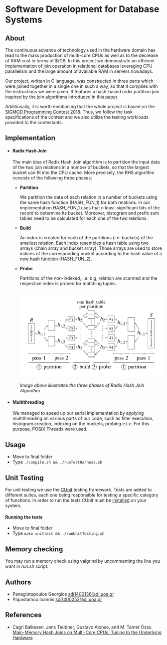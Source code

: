 # Software Development for Database Systems

## About

The continuous advance of technology used in the hardware domain has lead to the mass production of multi-core CPUs as well as to the decrease of RAM cost in terms of $/GB. In this project we demonstrate an efficient implementation of join operation in relational databases leveraging CPU parallelism and the large amount of available RAM in servers nowadays.

Our project, written in C language, was constructed in three parts which were joined together in a single one in such a way, so that it complies with the instructions we were given. It features a hash-based radix partition join inspired by the join algorithms introduced in this [paper](https://15721.courses.cs.cmu.edu/spring2016/papers/balkesen-icde2013.pdf).

Additionally, it is worth mentioning that the whole project is based on the [SIGMOD Programming Contest 2018](http://sigmod18contest.db.in.tum.de/task.shtml). Thus, we follow the task specifications of the contest and we also utilize the testing workloads provided to the contestants.


## Implementation

* #### Radix Hash Join

  The main idea of Radix Hash Join algorithm is to partition the input data of the two join relations in a number of buckets, so that the largest bucket can fit into the CPU cache. More precisely, the RHS algorithm consists of the following three phases:

   * **Partition**

     We partition the data of each relation in a number of buckets using the same hash function (HASH_FUN_1) for both relations. In our implementation HASH_FUN_1 uses that n least-significant bits of the record to determine its bucket. Moreover, histogram and prefix sum tables need to be calculated for each one of the two relations.

   * **Build**

     An index is created for each of the partitions (i.e: buckets) of the smallest relation. Each index resembles a hash table using two arrays (chain array and bucket array). Those arrays are used to store indices of the corresponding bucket according to the hash value of a new hash function (HASH_FUN_2).

  * **Probe**

    Partitions of the non-indexed, i.e: big, relation are scanned and the respective index is probed for matching tuples.

    <img> </img>
    ![image not found](./img/radix_hash_join.png)

    *Image above illustrates the three phases of Radix Hash Join Algorithm*


* #### Multithreading

  We managed to speed up our serial implementation by applying multithreading  on various parts of our code, such as filter execution, histogram creation, indexing on the buckets, probing e.t.c. For this purpose, POSIX Threads were used.




## Usage

  * Move to final folder
  * Type ``./compile.sh && ./runTestHarness.sh``

## Unit Testing

  For unit testing we use the [CUnit](http://cunit.sourceforge.net/index.html) testing framework. Tests are added to different suites, each one being responsible for testing a specific category of functions. In order to run the tests CUnit must be [installed](http://archive15.fossology.org/projects/fossology/wiki/Installing_CUnit) on your system.  

#### Running the tests
  * Move to final folder
  * Type ``make unittest && ./runUnitTesting.sh``

## Memory checking

You may run a memory check using valgrind by uncommenting the line you want in *run.sh* script.


## Authors

  * Panagiotopoulos Georgios <sdi1400136@di.uoa.gr>
  * Papastamou Ioannis <sdi1400252@di.uoa.gr>

## References

  * Cagri Balkesen, Jens Teubner, Gustavo Alonso, and M. Tamer Özsu
  [Main-Memory Hash Joins on Multi-Core CPUs: Tuning to the Underlying Hardware](https://15721.courses.cs.cmu.edu/spring2016/papers/balkesen-icde2013.pdf)
